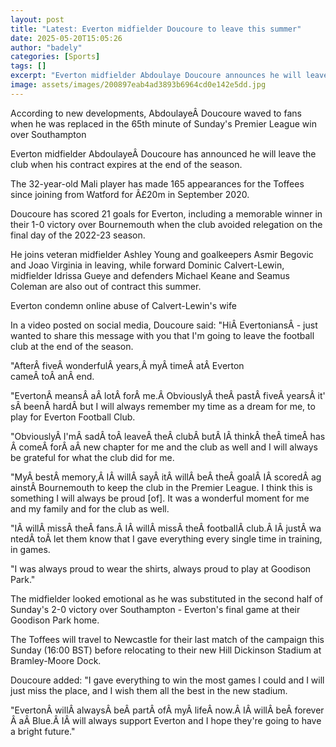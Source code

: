 ```yaml
---
layout: post
title: "Latest: Everton midfielder Doucoure to leave this summer"
date: 2025-05-20T15:05:26
author: "badely"
categories: [Sports]
tags: []
excerpt: "Everton midfielder Abdoulaye Doucoure announces he will leave the club when his deal expires at the end of the season."
image: assets/images/200897eab4ad3893b6964cd0e142e5dd.jpg
---
```


According to new developments, AbdoulayeÂ Doucoure waved to fans when he was replaced in the 65th minute of Sunday's Premier League win over Southampton

Everton midfielder AbdoulayeÂ Doucoure has announced he will leave the club when his contract expires at the end of the season. 

The 32-year-old Mali player has made 165 appearances for the Toffees since joining from Watford for Â£20m in September 2020. 

Doucoure has scored 21 goals for Everton, including a memorable winner in their 1-0 victory over Bournemouth when the club avoided relegation on the final day of the 2022-23 season.

He joins veteran midfielder Ashley Young and goalkeepers Asmir Begovic and Joao Virginia in leaving, while forward Dominic Calvert-Lewin, midfielder Idrissa Gueye and defenders Michael Keane and Seamus Coleman are also out of contract this summer.

Everton condemn online abuse of Calvert-Lewin's wife

In a video posted on social media, Doucoure said: "HiÂ EvertoniansÂ - just wanted to share this message with you that I'm going to leave the football club at the end of the season. 

"AfterÂ fiveÂ wonderfulÂ years,Â myÂ timeÂ atÂ Everton cameÂ toÂ anÂ end.

"EvertonÂ meansÂ aÂ lotÂ forÂ me.Â ObviouslyÂ theÂ pastÂ fiveÂ yearsÂ it'sÂ beenÂ hardÂ but I will always remember my time as a dream for me, to play for Everton Football Club. 

"ObviouslyÂ I'mÂ sadÂ toÂ leaveÂ theÂ clubÂ butÂ IÂ thinkÂ theÂ timeÂ hasÂ comeÂ forÂ aÂ new chapter for me and the club as well and I will always be grateful for what the club did for me.

"MyÂ bestÂ memory,Â IÂ willÂ sayÂ itÂ willÂ beÂ theÂ goalÂ IÂ scoredÂ againstÂ Bournemouth to keep the club in the Premier League. I think this is something I will always be proud [of]. It was a wonderful moment for me and my family and for the club as well. 

"IÂ willÂ missÂ theÂ fans.Â IÂ willÂ missÂ theÂ footballÂ club.Â IÂ justÂ wantedÂ toÂ let them know that I gave everything every single time in training, in games.

"I was always proud to wear the shirts, always proud to play at Goodison Park."

The midfielder looked emotional as he was substituted in the second half of Sunday's 2-0 victory over Southampton - Everton's final game at their Goodison Park home.

The Toffees will travel to Newcastle for their last match of the campaign this Sunday (16:00 BST) before relocating to their new Hill Dickinson Stadium at Bramley-Moore Dock. 

Doucoure added: "I gave everything to win the most games I could and I will just miss the place, and I wish them all the best in the new stadium.

"EvertonÂ willÂ alwaysÂ beÂ partÂ ofÂ myÂ lifeÂ now.Â IÂ willÂ beÂ foreverÂ aÂ Blue.Â IÂ will always support Everton and I hope they're going to have a bright future."

